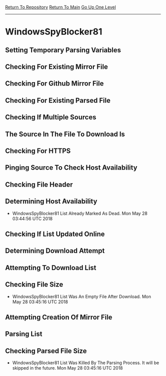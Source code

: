 [Return To Repository](https://github.com/deathbybandaid/piholeparser/)
[Return To Main](https://github.com/deathbybandaid/piholeparser/blob/master/RecentRunLogs/Mainlog.md)
[Go Up One Level](https://github.com/deathbybandaid/piholeparser/blob/master/RecentRunLogs/TopLevelScripts/30-Processing-External-Blacklists.md)
____________________________________
# WindowsSpyBlocker81
## Setting Temporary Parsing Variables
## Checking For Existing Mirror File
## Checking For Github Mirror File
## Checking For Existing Parsed File
## Checking If Multiple Sources
## The Source In The File To Download Is
## Checking For HTTPS
## Pinging Source To Check Host Availability
## Checking File Header
## Determining Host Availability
* WindowsSpyBlocker81 List Already Marked As Dead. Mon May 28 03:44:56 UTC 2018
## Checking If List Updated Online
## Determining Download Attempt
## Attempting To Download List
## Checking File Size
* WindowsSpyBlocker81 List Was An Empty File After Download. Mon May 28 03:45:16 UTC 2018
## Attempting Creation Of Mirror File
## Parsing List
## Checking Parsed File Size
* WindowsSpyBlocker81 List Was Killed By The Parsing Process. It will be skipped in the future. Mon May 28 03:45:16 UTC 2018
